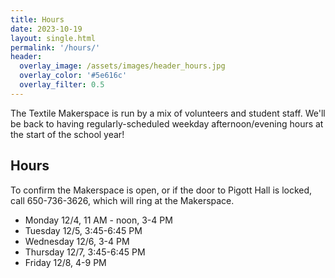 ```yaml
---
title: Hours
date: 2023-10-19
layout: single.html
permalink: '/hours/'
header:
  overlay_image: /assets/images/header_hours.jpg
  overlay_color: '#5e616c'
  overlay_filter: 0.5
---
```


The Textile Makerspace is run by a mix of volunteers and student staff. We'll be back to having regularly-scheduled weekday afternoon/evening hours at the start of the school year!

## Hours

To confirm the Makerspace is open, or if the door to Pigott Hall is locked, call 650-736-3626, which will ring at the Makerspace.

- Monday 12/4, 11 AM - noon, 3-4 PM
- Tuesday 12/5, 3:45-6:45 PM
- Wednesday 12/6, 3-4 PM
- Thursday 12/7, 3:45-6:45 PM
- Friday 12/8, 4-9 PM
